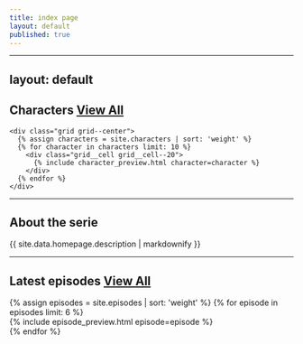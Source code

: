 ```yaml
---
title: index page
layout: default
published: true
---
```

---
layout: default
---

<div class="wrap">
  <section class="section">
    <h2 class="section__title">
      Characters
      <a href="/characters" class="button">View All</a>
    </h2>

    <div class="grid grid--center">
      {% assign characters = site.characters | sort: 'weight' %}
      {% for character in characters limit: 10 %}
        <div class="grid__cell grid__cell--20">
          {% include character_preview.html character=character %}
        </div>
      {% endfor %}
    </div>
  </section>
</div>

<hr />

<div class="wrap">
  <section class="section">
    <h2 class="section__title">About the serie</h2>
    {{ site.data.homepage.description | markdownify }}
  </section>
</div>

<hr />

<div class="wrap">
    <section class="section">
      <h2 class="section__title">
        Latest episodes
        <a href="/episodes" class="button">View All</a>
      </h2>
      <div class="grid">
        {% assign episodes = site.episodes | sort: 'weight' %}
        {% for episode in episodes limit: 6 %}
          <div class="grid__cell grid__cell--33">
            {% include episode_preview.html episode=episode %}
          </div>
        {% endfor %}
      </div>
    </section>
  </div>
</div>